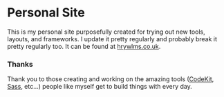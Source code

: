 # Personal Site
This is my personal site purposefully created for trying out new tools, layouts, and frameworks. I update it pretty regularly and probably break it pretty regularly too. It can be found at [hrywlms.co.uk](http://hrywlms.co.uk/).

### Thanks
Thank you to those creating and working on the amazing tools ([CodeKit](http://incident57.com/codekit/), [Sass](http://sass-lang.com/), etc...) people like myself get to build things with every day.